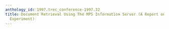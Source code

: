 ```yaml
---
anthology_id: 1997.trec_conference-1997.32
title: Document Retrieval Using The MPS Information Server (A Report on the TREC-6
  Experiment)
---
```

